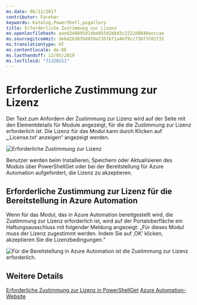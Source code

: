 ```yaml
---
ms.date: 06/12/2017
contributor: Farehar
keywords: Katalog,PowerShell,psgallery
title: Erforderliche Zustimmung zur Lizenz
ms.openlocfilehash: eaed248895d14bd455d2d8d3c2222d8848eeccae
ms.sourcegitcommit: debd2b38fb8070a7357bf1a4bf9cc736f3702f31
ms.translationtype: HT
ms.contentlocale: de-DE
ms.lasthandoff: 12/05/2019
ms.locfileid: "71328211"
---
```

# <a name="require-license-acceptance"></a>Erforderliche Zustimmung zur Lizenz

Der Text zum Anfordern der Zustimmung zur Lizenz wird auf der Seite mit den Elementdetails für Module angezeigt, für die die Zustimmung zur Lizenz erforderlich ist. Die Lizenz für das Modul kann durch Klicken auf „‚License.txt‘ anzeigen“ angezeigt werden.

![Erforderliche Zustimmung zur Lizenz](../../Images/RequireLicenseAcceptance.png)

Benutzer werden beim Installieren, Speichern oder Aktualisieren des Moduls über PowerShellGet oder bei der Bereitstellung für Azure Automation aufgefordert, die Lizenz zu akzeptieren.

## <a name="require-license-acceptance-on-deploy-to-azure-automation"></a>Erforderliche Zustimmung zur Lizenz für die Bereitstellung in Azure Automation

Wenn für das Modul, das in Azure Automation bereitgestellt wird, die Zustimmung zur Lizenz erforderlich ist, wird auf der Portaloberfläche ein Haftungsausschluss mit folgender Meldung angezeigt: „Für dieses Modul muss der Lizenz zugestimmt werden. Indem Sie auf ‚OK‘ klicken, akzeptieren Sie die Lizenzbedingungen.“

![Für die Bereitstellung in Azure Automation ist die Zustimmung zur Lizenz erforderlich.](../../Images/DeployToAzureAutomationRequireLicenseAcceptanceDisclaimer.png)

## <a name="more-details"></a>Weitere Details

[Erforderliche Zustimmung zur Lizenz in PowerShellGet](../../concepts/module-license-acceptance.md)
[Azure Automation-Website](/azure/automation)
